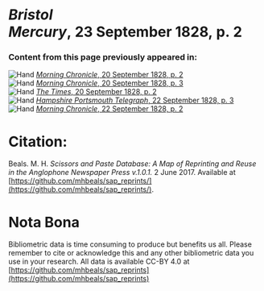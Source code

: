 # *Bristol Mercury*, 23 September 1828, p. 2  
  
### Content from this page previously appeared in:  
![Hand](http://scissorsandpaste.net/wp-content/uploads/2017/06/smallhandpointer.png) [*Morning Chronicle*, 20 September 1828, p. 2](https://mhbeals.github.io/sap_html/Morning-Chronicle/Morning-Chronicle-20-September-1828-p-2)  
![Hand](http://scissorsandpaste.net/wp-content/uploads/2017/06/smallhandpointer.png) [*Morning Chronicle*, 20 September 1828, p. 3](https://mhbeals.github.io/sap_html/Morning-Chronicle/Morning-Chronicle-20-September-1828-p-3)  
![Hand](http://scissorsandpaste.net/wp-content/uploads/2017/06/smallhandpointer.png) [*The Times*, 20 September 1828, p. 2](https://mhbeals.github.io/sap_html/The-Times/The-Times-20-September-1828-p-2)  
![Hand](http://scissorsandpaste.net/wp-content/uploads/2017/06/smallhandpointer.png) [*Hampshire Portsmouth Telegraph*, 22 September 1828, p. 3](https://mhbeals.github.io/sap_html/Hampshire-Portsmouth-Telegraph/Hampshire-Portsmouth-Telegraph-22-September-1828-p-3)  
![Hand](http://scissorsandpaste.net/wp-content/uploads/2017/06/smallhandpointer.png) [*Morning Chronicle*, 22 September 1828, p. 2](https://mhbeals.github.io/sap_html/Morning-Chronicle/Morning-Chronicle-22-September-1828-p-2)  


# Citation: 

Beals. M. H. *Scissors and Paste Database: A Map of Reprinting and Reuse in the Anglophone Newspaper Press v.1.0.1.* 2 June 2017. Available at [https://github.com/mhbeals/sap_reprints/](https://github.com/mhbeals/sap_reprints/). 

# Nota Bona

Bibliometric data is time consuming to produce but benefits us all. Please remember to cite or acknowledge this and any other bibliometric data you use in your research. All data is available CC-BY 4.0 at [https://github.com/mhbeals/sap_reprints](https://github.com/mhbeals/sap_reprints)